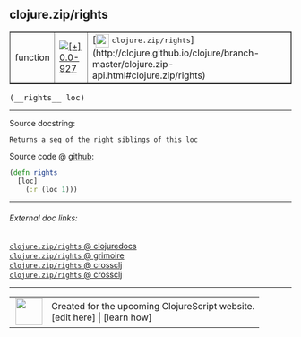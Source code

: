 ## clojure.zip/rights



 <table border="1">
<tr>
<td>function</td>
<td><a href="https://github.com/cljsinfo/cljs-api-docs/tree/0.0-927"><img valign="middle" alt="[+] 0.0-927" title="Added in 0.0-927" src="https://img.shields.io/badge/+-0.0--927-lightgrey.svg"></a> </td>
<td>
[<img height="24px" valign="middle" src="http://i.imgur.com/1GjPKvB.png"> <samp>clojure.zip/rights</samp>](http://clojure.github.io/clojure/branch-master/clojure.zip-api.html#clojure.zip/rights)
</td>
</tr>
</table>


 <samp>
(__rights__ loc)<br>
</samp>

---





Source docstring:

```
Returns a seq of the right siblings of this loc
```


Source code @ [github](https://github.com/clojure/clojurescript/blob/r2075/src/cljs/clojure/zip.cljs#L92-L95):

```clj
(defn rights
  [loc]
    (:r (loc 1)))
```

<!--
Repo - tag - source tree - lines:

 <pre>
clojurescript @ r2075
└── src
    └── cljs
        └── clojure
            └── <ins>[zip.cljs:92-95](https://github.com/clojure/clojurescript/blob/r2075/src/cljs/clojure/zip.cljs#L92-L95)</ins>
</pre>

-->

---



###### External doc links:

[`clojure.zip/rights` @ clojuredocs](http://clojuredocs.org/clojure.zip/rights)<br>
[`clojure.zip/rights` @ grimoire](http://conj.io/store/v1/org.clojure/clojure/1.7.0-beta3/clj/clojure.zip/rights/)<br>
[`clojure.zip/rights` @ crossclj](http://crossclj.info/fun/clojure.zip/rights.html)<br>
[`clojure.zip/rights` @ crossclj](http://crossclj.info/fun/clojure.zip.cljs/rights.html)<br>

---

 <table>
<tr><td>
<img valign="middle" align="right" width="48px" src="http://i.imgur.com/Hi20huC.png">
</td><td>
Created for the upcoming ClojureScript website.<br>
[edit here] | [learn how]
</td></tr></table>

[edit here]:https://github.com/cljsinfo/cljs-api-docs/blob/master/cljsdoc/clojure.zip/rights.cljsdoc
[learn how]:https://github.com/cljsinfo/cljs-api-docs/wiki/cljsdoc-files

<!--

This information was too distracting to show to readers, but I'll leave it
commented here since it is helpful to:

- pretty-print the data used to generate this document
- and show how to retrieve that data



The API data for this symbol:

```clj
{:ns "clojure.zip",
 :name "rights",
 :signature ["[loc]"],
 :history [["+" "0.0-927"]],
 :type "function",
 :full-name-encode "clojure.zip/rights",
 :source {:code "(defn rights\n  [loc]\n    (:r (loc 1)))",
          :title "Source code",
          :repo "clojurescript",
          :tag "r2075",
          :filename "src/cljs/clojure/zip.cljs",
          :lines [92 95]},
 :full-name "clojure.zip/rights",
 :clj-symbol "clojure.zip/rights",
 :docstring "Returns a seq of the right siblings of this loc"}

```

Retrieve the API data for this symbol:

```clj
;; from Clojure REPL
(require '[clojure.edn :as edn])
(-> (slurp "https://raw.githubusercontent.com/cljsinfo/cljs-api-docs/catalog/cljs-api.edn")
    (edn/read-string)
    (get-in [:symbols "clojure.zip/rights"]))
```

-->
